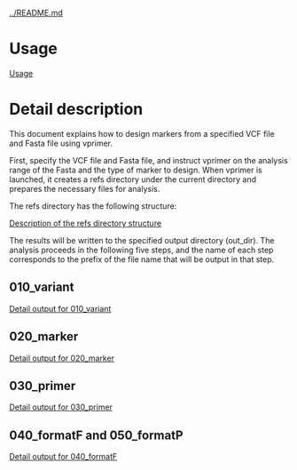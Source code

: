 [../README.md](../README.md)

# Usage

[Usage](USAGE.md)

# Detail description

This document explains how to design markers from a specified VCF file and Fasta file using vprimer.

First, specify the VCF file and Fasta file, and instruct vprimer on the analysis range of the Fasta and the type of marker to design. When vprimer is launched, it creates a refs directory under the current directory and prepares the necessary files for analysis.

The refs directory has the following structure:

[Description of the refs directory structure](REFSDIRECTORY.md)

The results will be written to the specified output directory (out_dir). The analysis proceeds in the following five steps, and the name of each step corresponds to the prefix of the file name that will be output in that step.

## 010_variant

[Detail output for 010_variant](010_VARIANT.md)

## 020_marker

[Detail output for 020_marker](020_MARKER.md)

## 030_primer

[Detail output for 030_primer](030_PRIMER.md)

## 040_formatF and 050_formatP

[Detail output for 040_formatF](040_050_FORMATF_P.md)



